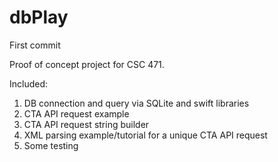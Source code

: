 # dbPlay
First commit

Proof of concept project for CSC 471. 

Included:
1. DB connection and query via SQLite and swift libraries
2. CTA API request example
3. CTA API request string builder
4. XML parsing example/tutorial for a unique CTA API request
5. Some testing

